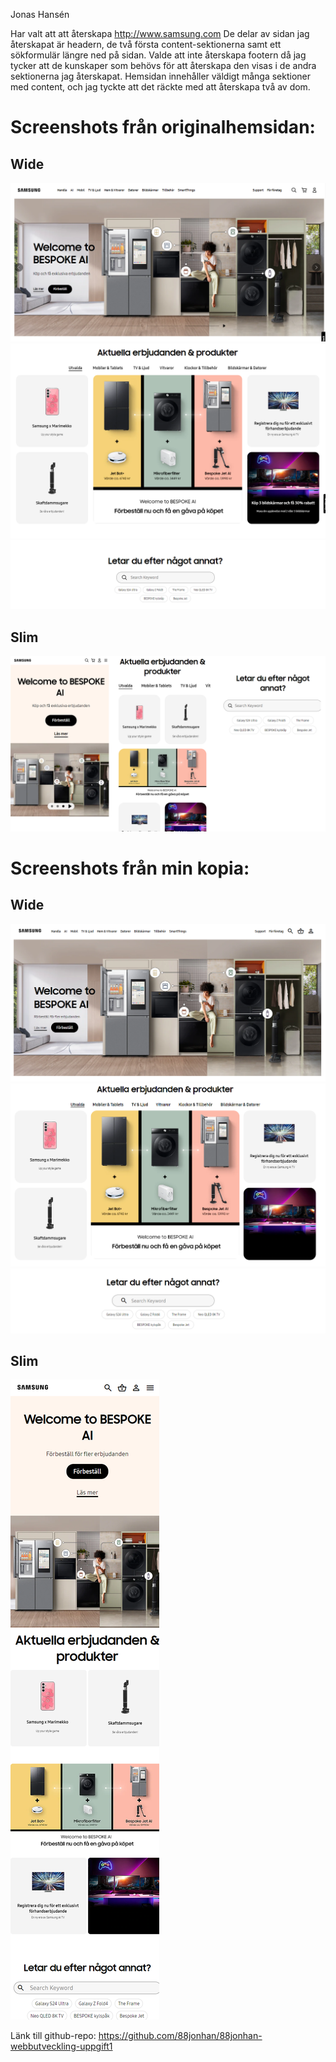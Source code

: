 Jonas Hansén

Har valt att att återskapa http://www.samsung.com
De delar av sidan jag återskapat är headern, de två första content-sektionerna samt ett sökformulär längre ned på sidan. Valde att inte återskapa footern då jag tycker att de kunskaper som behövs för att återskapa den visas i de andra sektionerna jag återskapat. Hemsidan innehåller väldigt många sektioner med content, och jag tyckte att det räckte med att återskapa två av dom.

# Screenshots från originalhemsidan:
## Wide
![alt text](./screenshots/samsung_wide_1.PNG)
![alt text](./screenshots/samsung_wide_2.PNG)
![alt text](./screenshots/samsung_wide_3.PNG)

## Slim
![alt text](./screenshots/samsung_slim.PNG)

# Screenshots från min kopia:
## Wide
![alt text](./screenshots/min_kopia_wide1.png)
![alt text](./screenshots/min_kopia_wide2.png)
![alt text](./screenshots/min_kopia_wide3.png)

## Slim
![alt text](./screenshots/min_kopia_slim.PNG)

Länk till github-repo: https://github.com/88jonhan/88jonhan-webbutveckling-uppgift1
